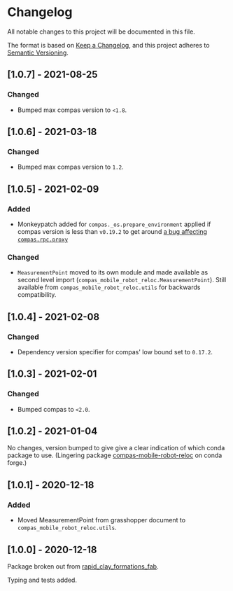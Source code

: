 # Changelog

<!-- markdownlint-disable-file MD024 -->

All notable changes to this project will be documented in this file.

The format is based on [Keep a Changelog](https://keepachangelog.com/en/1.0.0/),
and this project adheres to [Semantic Versioning](https://semver.org/spec/v2.0.0.html).

## [1.0.7] - 2021-08-25

### Changed
* Bumped max compas version to `<1.8`.

## [1.0.6] - 2021-03-18

### Changed
* Bumped max compas version to `1.2`.

## [1.0.5] - 2021-02-09

### Added

* Monkeypatch added for `compas._os.prepare_environment` applied if compas version
is less than `v0.19.2` to get around
[a bug affecting `compas.rpc.proxy`](https://github.com/compas-dev/compas/issues/701)

### Changed

* `MeasurementPoint` moved to its own module and made available as second level
import (`compas_mobile_robot_reloc.MeasurementPoint`). Still available from
`compas_mobile_robot_reloc.utils` for backwards compatibility.

## [1.0.4] - 2021-02-08

### Changed

* Dependency version specifier for compas' low bound set to `0.17.2`.

## [1.0.3] - 2021-02-01

### Changed

* Bumped compas to `<2.0`.

## [1.0.2] - 2021-01-04

No changes, version bumped to give give a clear indication of which conda
package to use. (Lingering package
[compas-mobile-robot-reloc](https://anaconda.org/conda-forge/compas-mobile-robot-reloc)
on conda forge.)

## [1.0.1] - 2020-12-18

### Added

* Moved MeasurementPoint from grasshopper document to `compas_mobile_robot_reloc.utils`.

## [1.0.0] - 2020-12-18

Package broken out from
[rapid_clay_formations_fab](https://github.com/gramaziokohler/rapid_clay_formations_fab).

Typing and tests added.
